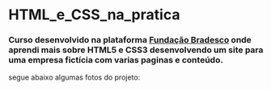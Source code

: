 # HTML_e_CSS_na_pratica
### Curso desenvolvido na plataforma <a href='https://www.ev.org.br/'>Fundação Bradesco</a> onde aprendi mais sobre HTML5 e CSS3 desenvolvendo um site para uma empresa fictícia com varias paginas e conteúdo.
segue abaixo algumas fotos do projeto:

